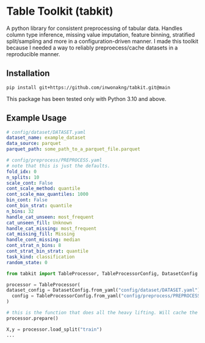# Table Toolkit (tabkit)

A python library for consistent preprocessing of tabular data. Handles column
type inference, missing value imputation, feature binning, stratified
split/sampling and more in a configuration-driven manner. I made this toolkit because I needed a way to reliably preproecess/cache datasets in a reproducible manner.

## Installation

```
pip install git+https://github.com/inwonakng/tabkit.git@main
```

This package has been tested only with Python 3.10 and above.

## Example Usage

```yaml
# config/dataset/DATASET.yaml
dataset_name: example_dataset
data_source: parquet
parquet_path: some_path_to_a_parquet_file.parquet
```

```yaml
# config/preprocess/PREPROCESS.yaml
# note that this is just the defaults.
fold_idx: 0
n_splits: 10
scale_cont: False
cont_scale_method: quantile
cont_scale_max_quantiles: 1000
bin_cont: False
cont_bin_strat: quantile
n_bins: 32
handle_cat_unseen: most_frequent
cat_unseen_fill: Unknown
handle_cat_missing: most_frequent
cat_missing_fill: Missing
handle_cont_missing: median
cont_strat_n_bins: 8
cont_strat_bin_strat: quantile
task_kind: classification
random_state: 0

```

```python
from tabkit import TableProcessor, TableProcessorConfig, DatasetConfig

processor = TableProcessor(
dataset_config = DatasetConfig.from_yaml("config/dataset/DATASET.yaml")
  config = TableProcessorConfig.from_yaml("config/preprocess/PREPROCESS.yaml")
)

# this is the function that does all the heavy lifting. Will cache the results in a hashed directory. So if using in distributed, we only need to process once and read from cache for subsequent runs.
processor.prepare() 

X,y = processor.load_split("train")
...
```
